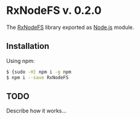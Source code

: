 # RxNodeFS v. 0.2.0

The [RxNodeFS](https://PhiLhoSoft.GitHub.io/) library exported as [Node.js](https://nodejs.org/) module.

## Installation

Using npm:
```bash
$ {sudo -H} npm i -g npm
$ npm i --save RxNodeFS
```

## TODO

Describe how it works...

